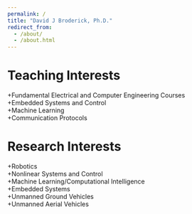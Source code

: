 ```yaml
---
permalink: /
title: "David J Broderick, Ph.D."
redirect_from: 
  - /about/
  - /about.html
---
```


Teaching Interests
======
+Fundamental Electrical and Computer Engineering Courses  
+Embedded Systems and Control  
+Machine Learning  
+Communication Protocols  

Research Interests
======
+Robotics  
+Nonlinear Systems and Control  
+Machine Learning/Computational Intelligence  
+Embedded Systems  
+Unmanned Ground Vehicles  
+Unmanned Aerial Vehicles  


